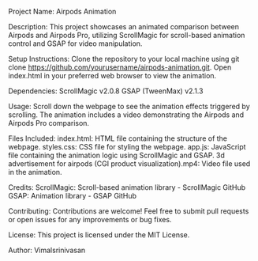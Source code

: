 Project Name: Airpods Animation

Description:
This project showcases an animated comparison between Airpods and Airpods Pro, utilizing ScrollMagic for scroll-based animation control and GSAP for video manipulation.

Setup Instructions:
Clone the repository to your local machine using git clone https://github.com/yourusername/airpods-animation.git.
Open index.html in your preferred web browser to view the animation.

Dependencies:
ScrollMagic v2.0.8
GSAP (TweenMax) v2.1.3

Usage:
Scroll down the webpage to see the animation effects triggered by scrolling.
The animation includes a video demonstrating the Airpods and Airpods Pro comparison.

Files Included:
index.html: HTML file containing the structure of the webpage.
styles.css: CSS file for styling the webpage.
app.js: JavaScript file containing the animation logic using ScrollMagic and GSAP.
3d advertisement for airpods (CGI product visualization).mp4: Video file used in the animation.

Credits:
ScrollMagic: Scroll-based animation library - ScrollMagic GitHub
GSAP: Animation library - GSAP GitHub

Contributing:
Contributions are welcome! Feel free to submit pull requests or open issues for any improvements or bug fixes.

License:
This project is licensed under the MIT License.

Author:
Vimalsrinivasan

